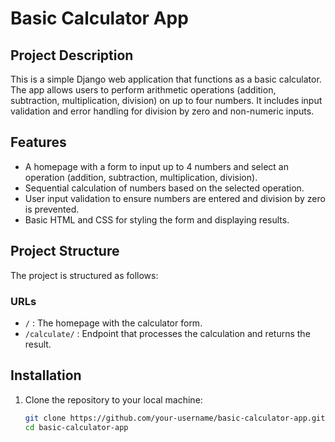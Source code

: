 # Basic Calculator App

## Project Description
This is a simple Django web application that functions as a basic calculator. The app allows users to perform arithmetic operations (addition, subtraction, multiplication, division) on up to four numbers. It includes input validation and error handling for division by zero and non-numeric inputs.

## Features
- A homepage with a form to input up to 4 numbers and select an operation (addition, subtraction, multiplication, division).
- Sequential calculation of numbers based on the selected operation.
- User input validation to ensure numbers are entered and division by zero is prevented.
- Basic HTML and CSS for styling the form and displaying results.

## Project Structure
The project is structured as follows:

### URLs
- `/` : The homepage with the calculator form.
- `/calculate/` : Endpoint that processes the calculation and returns the result.

## Installation

1. Clone the repository to your local machine:

   ```bash
   git clone https://github.com/your-username/basic-calculator-app.git
   cd basic-calculator-app

